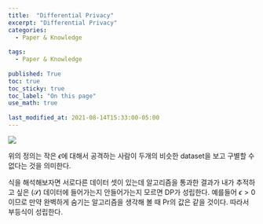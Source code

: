 ```yaml
---
title:  "Differential Privacy"
excerpt: "Differential Privacy"
categories:
  - Paper & Knowledge
  
tags:
  - Paper & Knowledge
 
published: True
toc: true
toc_sticky: true
toc_label: "On this page"
use_math: true
    
last_modified_at: 2021-08-14T15:33:00-05:00
---
```


![](/assets/images/2021-08-14-Differential_Privacy/1.PNG)


위의 정의는 작은 $\epsilon$에 대해서 공격하는 사람이 두개의 비슷한 dataset을 보고 구별할 수 없다는 것을 의미한다. 

식을 해석해보자면 서로다른 데이터 셋이 있는데 알고리즘을 통과한 결과가 내가 추적하고 싶은 ($\mathcal{S}$) 데이터에 들어가는지 안들어가는지 모르면 DP가 성립한다. 예를들어 
$\epsilon > 0$이므로 만약 완벽하게 숨기는 알고리즘을 생각해 볼 때 Pr의 값은 같을 것이다. 따라서 부등식이 성립한다. 